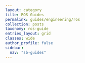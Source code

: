```yaml
---
layout: category
title: ROS Guides
permalink: guides/engineering/ros
collection: posts
taxonomy: ros-guide
entries_layout: grid
classes: wide
author_profile: false
sidebar:
  nav: "sb-guides"
---
```


